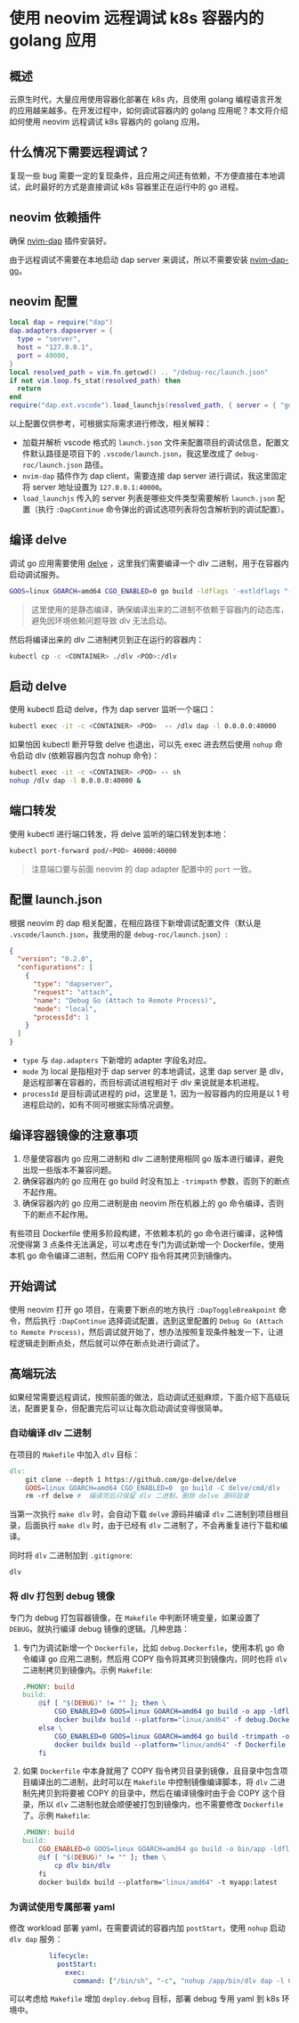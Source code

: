 # 使用 neovim 远程调试 k8s 容器内的 golang 应用

## 概述

云原生时代，大量应用使用容器化部署在 k8s 内，且使用 golang 编程语言开发的应用越来越多。在开发过程中，如何调试容器内的 golang 应用呢？本文将介绍如何使用 neovim 远程调试 k8s 容器内的 golang 应用。

## 什么情况下需要远程调试？

复现一些 bug 需要一定的复现条件，且应用之间还有依赖，不方便直接在本地调试，此时最好的方式是直接调试 k8s 容器里正在运行中的 go 进程。

## neovim 依赖插件

确保 [nvim-dap](https://github.com/mfussenegger/nvim-dap) 插件安装好。

由于远程调试不需要在本地启动 dap server 来调试，所以不需要安装 [nvim-dap-go](https://github.com/leoluz/nvim-dap-go)。

## neovim 配置

```lua
local dap = require("dap")
dap.adapters.dapserver = {
  type = "server",
  host = "127.0.0.1",
  port = 40000,
}
local resolved_path = vim.fn.getcwd() .. "/debug-roc/launch.json"
if not vim.loop.fs_stat(resolved_path) then
  return
end
require("dap.ext.vscode").load_launchjs(resolved_path, { server = { "go" } })
```

以上配置仅供参考，可根据实际需求进行修改，相关解释：

* 加载并解析 vscode 格式的 `launch.json` 文件来配置项目的调试信息，配置文件默认路径是项目下的 `.vscode/launch.json`，我这里改成了 `debug-roc/launch.json` 路径。
* `nvim-dap` 插件作为 dap client，需要连接 dap server 进行调试，我这里固定将 server 地址设置为 `127.0.0.1:40000`。
* `load_launchjs` 传入的 server 列表是哪些文件类型需要解析 `launch.json` 配置（执行 `:DapContinue` 命令弹出的调试选项列表将包含解析到的调试配置）。

##  编译 delve

调试 go 应用需要使用 [delve](https://github.com/go-delve/delve) ，这里我们需要编译一个 dlv 二进制，用于在容器内启动调试服务。

```bash
GOOS=linux GOARCH=amd64 CGO_ENABLED=0 go build -ldflags '-extldflags "-static"'
```

> 这里使用的是静态编译，确保编译出来的二进制不依赖于容器内的动态库，避免因环境依赖问题导致 dlv 无法启动。

然后将编译出来的 dlv 二进制拷贝到正在运行的容器内：

```bash
kubectl cp -c <CONTAINER> ./dlv <POD>:/dlv
```

## 启动 delve

使用 kubectl 启动 delve，作为 dap server 监听一个端口：

```bash
kubectl exec -it -c <CONTAINER> <POD>  -- /dlv dap -l 0.0.0.0:40000
```

如果怕因 kubectl 断开导致 delve 也退出，可以先 exec 进去然后使用 `nohup` 命令启动 dlv (依赖容器内包含 nohup 命令)：

```bash
kubectl exec -it -c <CONTAINER> <POD> -- sh
nohup /dlv dap -l 0.0.0.0:40000 &
```

## 端口转发

使用 kubectl 进行端口转发，将 delve 监听的端口转发到本地：

```bash
kubectl port-forward pod/<POD> 40000:40000
```

> 注意端口要与前面 neovim 的 dap adapter 配置中的 `port` 一致。

## 配置 launch.json

根据 neovim 的 dap 相关配置，在相应路径下新增调试配置文件（默认是 `.vscode/launch.json`，我使用的是 `debug-roc/launch.json`）:

```json showLineNumbers title="launch.json"
{
  "version": "0.2.0",
  "configurations": [
    {
      "type": "dapserver",
      "request": "attach",
      "name": "Debug Go (Attach to Remote Process)",
      "mode": "local",
      "processId": 1
    }
  ]
}
```

* `type` 与 `dap.adapters` 下新增的 adapter 字段名对应。
* `mode` 为 local 是指相对于 dap server 的本地调试，这里 dap server 是 dlv，是远程部署在容器的，而目标调试进程相对于 dlv 来说就是本机进程。
* `processId` 是目标调试进程的 pid，这里是 1，因为一般容器内的应用是以 1 号进程启动的，如有不同可根据实际情况调整。

## 编译容器镜像的注意事项

1. 尽量使容器内 go 应用二进制和 dlv 二进制使用相同 go 版本进行编译，避免出现一些版本不兼容问题。
2. 确保容器内的 go 应用在 go build 时没有加上 `-trimpath` 参数，否则下的断点不起作用。
3. 确保容器内的 go 应用二进制是由 neovim 所在机器上的 go 命令编译，否则下的断点不起作用。

有些项目 Dockerfile 使用多阶段构建，不依赖本机的 go 命令进行编译，这种情况使得第 3 点条件无法满足，可以考虑在专门为调试新增一个 Dockerfile，使用本机 go 命令编译二进制，然后用 COPY 指令将其拷贝到镜像内。

## 开始调试

使用 neovim 打开 go 项目，在需要下断点的地方执行 `:DapToggleBreakpoint` 命令，然后执行 `:DapContinue` 选择调试配置，选到这里配置的 `Debug Go (Attach to Remote Process)`，然后调试就开始了，想办法按照复现条件触发一下，让进程逻辑走到断点处，然后就可以停在断点处进行调试了。

## 高端玩法

如果经常需要远程调试，按照前面的做法，启动调试还挺麻烦，下面介绍下高级玩法，配置更复杂，但配置完后可以让每次启动调试变得很简单。

### 自动编译 dlv 二进制

在项目的 `Makefile` 中加入 `dlv` 目标：

```makefile
dlv:
	git clone --depth 1 https://github.com/go-delve/delve
	GOOS=linux GOARCH=amd64 CGO_ENABLED=0  go build -C delve/cmd/dlv  -o ${PWD}/dlv -ldflags '-extldflags "-static"'
	rm -rf delve #  编译完后只保留 dlv 二进制，删除 delve 源码目录
```

当第一次执行 `make dlv` 时，会自动下载 `delve` 源码并编译 `dlv` 二进制到项目根目录，后面执行 `make dlv` 时，由于已经有 `dlv` 二进制了，不会再重复进行下载和编译。

同时将 `dlv` 二进制加到 `.gitignore`:

```gitignore title=".gitignore"
dlv
```

### 将 dlv 打包到 debug 镜像

专门为 debug 打包容器镜像，在 `Makefile` 中判断环境变量，如果设置了 `DEBUG`，就执行编译 debug 镜像的逻辑。几种思路：

1. 专门为调试新增一个 `Dockerfile`，比如 `debug.Dockerfile`，使用本机 go 命令编译 go 应用二进制，然后用 COPY 指令将其拷贝到镜像内，同时也将 `dlv` 二进制拷贝到镜像内。示例 `Makefile`:
    ```makefile
    .PHONY: build
    build:
    	@if [ "$(DEBUG)" != "" ]; then \
    		CGO_ENABLED=0 GOOS=linux GOARCH=amd64 go build -o app -ldflags '-extldflags "-static"' ; \
    		docker buildx build --platform="linux/amd64" -f debug.Dockerfile -t myapp:debug; \
    	else \
    		CGO_ENABLED=0 GOOS=linux GOARCH=amd64 go build -trimpath -o app -ldflags '-extldflags "-static"' ; \
    		docker buildx build --platform="linux/amd64" -f Dockerfile -t myapp:latest; \
    	fi
    ```

2. 如果 `Dockerfile` 中本身就用了 COPY 指令拷贝目录到镜像，且目录中包含项目编译出的二进制，此时可以在 `Makefile` 中控制镜像编译脚本，将 `dlv` 二进制先拷贝到将要被 COPY 的目录中，然后在编译镜像时由于会 COPY 这个目录，所以 `dlv` 二进制也就会顺便被打包到镜像内，也不需要修改 `Dockerfile` 了。示例 `Makefile`:
    ```makefile
    .PHONY: build
    build:
    	CGO_ENABLED=0 GOOS=linux GOARCH=amd64 go build -o bin/app -ldflags '-extldflags "-static"'
    	@if [ "$(DEBUG)" != "" ]; then \
    		cp dlv bin/dlv
    	fi
    	docker buildx build --platform="linux/amd64" -t myapp:latest
    ```

### 为调试使用专属部署 yaml

修改 workload 部署 yaml，在需要调试的容器内加 `postStart`，使用 `nohup` 启动 `dlv dap` 服务：

```yaml title="deployment.yaml"
          lifecycle:
            postStart:
              exec:
                command: ["/bin/sh", "-c", "nohup /app/bin/dlv dap -l 0.0.0.0:40000 &"]
```

可以考虑给 `Makefile` 增加 `deploy.debug` 目标，部署 debug 专用 yaml 到 k8s 环境中。
